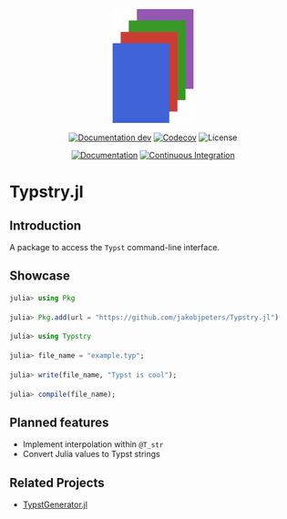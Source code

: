 
<p align="center"><img height="200px" src="docs/src/assets/logo.svg"/></p>

<div align="center">

[![Documentation dev](https://img.shields.io/badge/Documentation-dev-blue.svg)](https://jakobjpeters.github.io/Typstry.jl/dev/)
[![Codecov](https://codecov.io/gh/jakobjpeters/Typstry.jl/branch/main/graph/badge.svg?token=J38tlZ9wFs)](https://codecov.io/gh/jakobjpeters/Typstry.jl)
![License](https://img.shields.io/github/license/jakobjpeters/Typstry.jl)

[![Documentation](https://github.com/jakobjpeters/Typstry.jl/workflows/Documentation/badge.svg)](https://github.com/jakobjpeters/Typstry.jl/actions/documentation.yml)
[![Continuous Integration](https://github.com/jakobjpeters/Typstry.jl/workflows/Continuous%20Integration/badge.svg)](https://github.com/jakobjpeters/Typst.jl/actions/continuous_integration.yml)

<!-- ![Version](https://img.shields.io/github/v/release/jakobjpeters/Typstry.jl) -->
<!-- [![Downloads](https://shields.io/endpoint?url=https://pkgs.genieframework.com/api/v1/badge/Typstry)](https://pkgs.genieframework.com?packages=Typstry) -->

</div>

# Typstry.jl

## Introduction

A package to access the `Typst` command-line interface.

## Showcase

```julia
julia> using Pkg

julia> Pkg.add(url = "https://github.com/jakobjpeters/Typstry.jl")

julia> using Typstry

julia> file_name = "example.typ";

julia> write(file_name, "Typst is cool");

julia> compile(file_name);
```

## Planned features

- Implement interpolation within `@T_str`
- Convert Julia values to Typst strings

## Related Projects

- [TypstGenerator.jl](https://github.com/onecalfman/TypstGenerator.jl)
